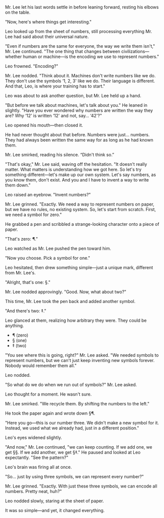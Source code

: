 
Mr. Lee let his last words settle in before leaning forward, resting his elbows on the table.  

"Now, here's where things get interesting."  

Leo looked up from the sheet of numbers, still processing everything Mr. Lee had said about their universal nature.  

"Even if numbers are the same for everyone, the way we write them isn't," Mr. Lee continued. "The one thing that changes between civilizations—whether human or machine—is the encoding we use to represent numbers."  

Leo frowned. "Encoding?"  

Mr. Lee nodded. "Think about it. Machines don't write numbers like we do. They don't use the symbols ‘1, 2, 3' like we do. Their language is different. And that, Leo, is where your training has to start."  

Leo was about to ask another question, but Mr. Lee held up a hand.  

"But before we talk about machines, let's talk about you." He leaned in slightly. "Have you ever wondered why numbers are written the way they are? Why ‘12' is written ‘12' and not, say… ‘42'?"  

Leo opened his mouth—then closed it.  

He had never thought about that before. Numbers were just… numbers. They had always been written the same way for as long as he had known them.  

Mr. Lee smirked, reading his silence. “Didn't think so.”  

"That's okay," Mr. Lee said, waving off the hesitation. "It doesn't really matter. What matters is understanding how we got here. So let's try something different—let's make up our own system. Let's say numbers, as you know them, don't exist. And you and I have to invent a way to write them down."  

Leo raised an eyebrow. "Invent numbers?"  

Mr. Lee grinned. "Exactly. We need a way to represent numbers on paper, but we have no rules, no existing system. So, let's start from scratch. First, we need a symbol for zero."  

He grabbed a pen and scribbled a strange-looking character onto a piece of paper.  

"That's zero: ¶."  

Leo watched as Mr. Lee pushed the pen toward him.  

"Now you choose. Pick a symbol for one."  

Leo hesitated, then drew something simple—just a unique mark, different from Mr. Lee's.  

"Alright, that's one: §."  

Mr. Lee nodded approvingly. "Good. Now, what about two?"  

This time, Mr. Lee took the pen back and added another symbol.  

"And there's two: ‡."  

Leo glanced at them, realizing how arbitrary they were. They could be anything.  

* ¶ (zero)  
* § (one)  
* ‡ (two)  

"You see where this is going, right?" Mr. Lee asked. "We needed symbols to represent numbers, but we can't just keep inventing new symbols forever. Nobody would remember them all."  

Leo nodded.  

"So what do we do when we run out of symbols?" Mr. Lee asked.  

Leo thought for a moment. He wasn't sure.  

Mr. Lee smirked. "We recycle them. By shifting the numbers to the left."  

He took the paper again and wrote down §¶.  

"Here you go—this is our number three. We didn't make a new symbol for it. Instead, we used what we already had, just in a different position."  

Leo's eyes widened slightly.  

"And now," Mr. Lee continued, "we can keep counting. If we add one, we get §§. If we add another, we get §‡." He paused and looked at Leo expectantly. "See the pattern?"  

Leo's brain was firing all at once.  

"So… just by using three symbols, we can represent every number?"  

Mr. Lee grinned. "Exactly. With just these three symbols, we can encode all numbers. Pretty neat, huh?"  

Leo nodded slowly, staring at the sheet of paper.  

It was so simple—and yet, it changed everything.
